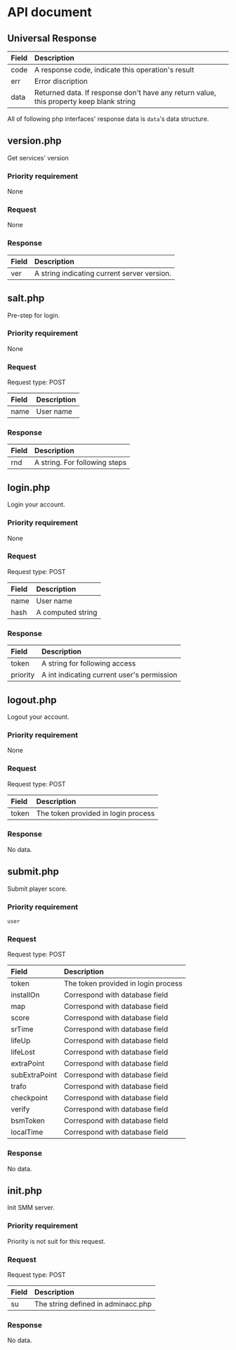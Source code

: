 # API document
<!-- normal user-->

## Universal Response

|Field|Description|
|:---|:---|
|code|A response code, indicate this operation's result|
|err|Error discription|
|data|Returned data. If response don't have any return value, this property keep blank string|

All of following php interfaces' response data is `data`'s data structure.

## version.php

Get services' version

### Priority requirement

None

### Request

None

### Response

|Field|Description|
|:---|:---|
|ver|A string indicating current server version.|

## salt.php

Pre-step for login.

### Priority requirement

None

### Request

Request type: POST

|Field|Description|
|:---|:---|
|name|User name|

### Response

|Field|Description|
|:---|:---|
|rnd|A string. For following steps|

## login.php

Login your account.

### Priority requirement

None

### Request

Request type: POST

|Field|Description|
|:---|:---|
|name|User name|
|hash|A computed string|

### Response

|Field|Description|
|:---|:---|
|token|A string for following access|
|priority|A int indicating current user's permission|

## logout.php

Logout your account.

### Priority requirement

None

### Request

Request type: POST

|Field|Description|
|:---|:---|
|token|The token provided in login process|

### Response

No data.

## submit.php

Submit player score.

### Priority requirement

`user`

### Request

Request type: POST

|Field|Description|
|:---|:---|
|token|The token provided in login process|
|installOn|Correspond with database field|
|map|Correspond with database field|
|score|Correspond with database field|
|srTime|Correspond with database field|
|lifeUp|Correspond with database field|
|lifeLost|Correspond with database field|
|extraPoint|Correspond with database field|
|subExtraPoint|Correspond with database field|
|trafo|Correspond with database field|
|checkpoint|Correspond with database field|
|verify|Correspond with database field|
|bsmToken|Correspond with database field|
|localTime|Correspond with database field|

### Response

No data.


<!-- server only-->

## init.php

Init SMM server.

### Priority requirement

Priority is not suit for this request.

### Request

Request type: POST

|Field|Description|
|:---|:---|
|su|The string defined in adminacc.php|

### Response

No data.

